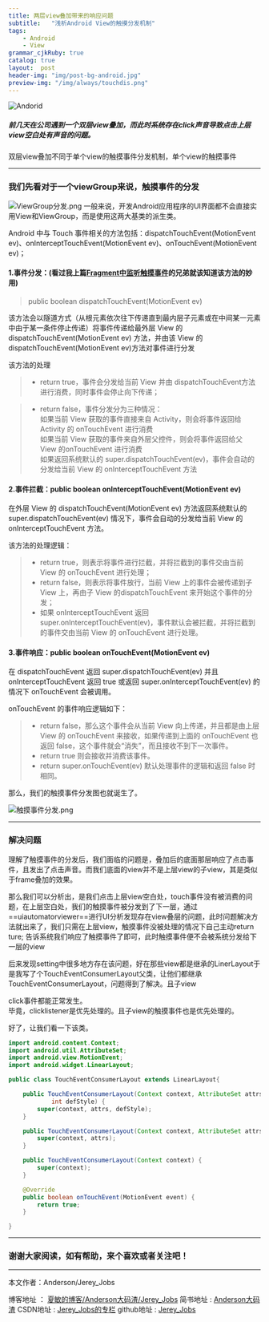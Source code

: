 ```yaml
---
title: 两层view叠加带来的响应问题
subtitle:   "浅析Android View的触摸分发机制"
tags:
    - Android
    - View
grammar_cjkRuby: true
catalog: true
layout:  post
header-img: "img/post-bg-android.jpg"
preview-img: "/img/always/touchdis.png"
---
```


![Andorid](http://upload-images.jianshu.io/upload_images/2305881-85292da114a12997.png?imageMogr2/auto-orient/strip%7CimageView2/2/w/1240)

##### 前几天在公司遇到一个双层view叠加，而此时系统存在click声音导致点击上层view空白处有声音的问题。


双层view叠加不同于单个view的触摸事件分发机制，单个view的触摸事件

---


### 我们先看对于一个viewGroup来说，触摸事件的分发

![ViewGroup分发.png](http://upload-images.jianshu.io/upload_images/2305881-fcf1df7eefa2b19a.png?imageMogr2/auto-orient/strip%7CimageView2/2/w/1240)
一般来说，开发Android应用程序的UI界面都不会直接实用View和ViewGroup，而是使用这两大基类的派生类。


Android 中与 Touch 事件相关的方法包括：dispatchTouchEvent(MotionEvent ev)、onInterceptTouchEvent(MotionEvent ev)、onTouchEvent(MotionEvent ev)；

#### 1.事件分发：(看过我上篇[Fragment中监听触摸事件](http://www.jianshu.com/p/3b20bce9bdbc)的兄弟就该知道该方法的妙用)

> public boolean dispatchTouchEvent(MotionEvent ev)

该方法会以隧道方式（从根元素依次往下传递直到最内层子元素或在中间某一元素中由于某一条件停止传递）将事件传递给最外层 View 的 dispatchTouchEvent(MotionEvent ev) 方法，并由该 View 的 dispatchTouchEvent(MotionEvent ev)方法对事件进行分发

 该方法的处理

> - return true，事件会分发给当前 View 并由 dispatchTouchEvent方法进行消费，同时事件会停止向下传递；

> - return false，事件分发分为三种情况：<br>
>     如果当前 View 获取的事件直接来自 Activity，则会将事件返回给 Activity 的 onTouchEvent 进行消费<br>
>     如果当前 View 获取的事件来自外层父控件，则会将事件返回给父 View 的onTouchEvent 进行消费<br>
>     如果返回系统默认的 super.dispatchTouchEvent(ev)，事件会自动的分发给当前 View 的 onInterceptTouchEvent 方法

#### 2.事件拦截：public boolean onInterceptTouchEvent(MotionEvent ev)

 在外层 View 的 dispatchTouchEvent(MotionEvent ev) 方法返回系统默认的 super.dispatchTouchEvent(ev) 情况下，事件会自动的分发给当前 View 的 onInterceptTouchEvent 方法。

该方法的处理逻辑：<br>
>  -  return true，则表示将事件进行拦截，并将拦截到的事件交由当前 View 的 onTouchEvent 进行处理；<br>
>  - return false，则表示将事件放行，当前 View 上的事件会被传递到子 View 上，再由子 View 的dispatchTouchEvent 来开始这个事件的分发；<br>
>  - 如果 onInterceptTouchEvent 返回 super.onInterceptTouchEvent(ev)，事件默认会被拦截，并将拦截到的事件交由当前 View 的 onTouchEvent 进行处理。

#### 3.事件响应：public boolean onTouchEvent(MotionEvent ev)

在 dispatchTouchEvent 返回 super.dispatchTouchEvent(ev) 并且 onInterceptTouchEvent 返回 true 或返回 super.onInterceptTouchEvent(ev) 的情况下 onTouchEvent 会被调用。

onTouchEvent 的事件响应逻辑如下：

> - return false，那么这个事件会从当前 View 向上传递，并且都是由上层 View 的 onTouchEvent 来接收，如果传递到上面的 onTouchEvent 也返回 false，这个事件就会“消失”，而且接收不到下一次事件。
> - return true 则会接收并消费该事件。
> - return super.onTouchEvent(ev) 默认处理事件的逻辑和返回 false 时相同。

那么，我们的触摸事件分发图也就诞生了。

![触摸事件分发.png](http://upload-images.jianshu.io/upload_images/2305881-3e3ded2dfcd496bc.png?imageMogr2/auto-orient/strip%7CimageView2/2/w/1240)

---

### 解决问题

理解了触摸事件的分发后，我们面临的问题是，叠加后的底面那层响应了点击事件，且发出了点击声音。而我们底面的view并不是上层view的子view，其是类似于frame叠加的效果。

那么我们可以分析出，是我们点击上层view空白处，touch事件没有被消费的问题，在上层空白处，我们的触摸事件被分发到了下一层，通过==uiautomatorviewer==进行UI分析发现存在view叠层的问题，此时问题解决方法就出来了，我们只需在上层view，触摸事件没被处理的情况下自己主动return ture;
告诉系统我们响应了触摸事件了即可，此时触摸事件便不会被系统分发给下一层的view

后来发现setting中很多地方存在该问题，好在那些view都是继承的LinerLayout于是我写了个TouchEventConsumerLayout父类，让他们都继承TouchEventConsumerLayout，问题得到了解决。且子view

click事件都能正常发生。<br>
毕竟，clicklistener是优先处理的。且子view的触摸事件也是优先处理的。

好了，让我们看一下该类。


``` java
import android.content.Context;
import android.util.AttributeSet;
import android.view.MotionEvent;
import android.widget.LinearLayout;

public class TouchEventConsumerLayout extends LinearLayout{

    public TouchEventConsumerLayout(Context context, AttributeSet attrs,
            int defStyle) {
        super(context, attrs, defStyle);
    }

    public TouchEventConsumerLayout(Context context, AttributeSet attrs) {
        super(context, attrs);
    }

    public TouchEventConsumerLayout(Context context) {
        super(context);
    }

    @Override
    public boolean onTouchEvent(MotionEvent event) {
        return true;
    }

}
```


 ----------

### 谢谢大家阅读，如有帮助，来个喜欢或者关注吧！

 ----------
 本文作者：Anderson/Jerey_Jobs

 博客地址   ： [夏敏的博客/Anderson大码渣/Jerey_Jobs][1]
 简书地址   :  [Anderson大码渣][2]
 CSDN地址   :  [Jerey_Jobs的专栏][3]
 github地址 :  [Jerey_Jobs][4]



  [1]: http://jerey.cn/
  [2]: http://www.jianshu.com/users/016a5ba708a0/latest_articles
  [3]: http://blog.csdn.net/jerey_jobs
  [4]: https://github.com/Jerey-Jobs
